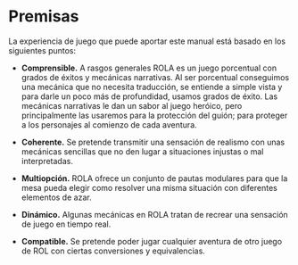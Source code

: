 
Premisas
========

La experiencia de juego que puede aportar este manual está basado en los siguientes puntos:

* **Comprensible.** A rasgos generales ROLA es un juego porcentual con grados de éxitos y mecánicas narrativas. Al ser porcentual conseguimos una mecánica que no necesita traducción, se entiende a simple vista y para darle un poco más de profundidad, usamos grados de éxito. Las mecánicas narrativas le dan un sabor al juego heróico, pero principalmente las usaremos para la protección del guión; para proteger a los personajes al comienzo de cada aventura.

* **Coherente.**
Se pretende transmitir una sensación de realismo con unas mecánicas sencillas que no den lugar a situaciones injustas o mal interpretadas.

* **Multiopción.** ROLA ofrece un conjunto de pautas modulares para que la mesa pueda elegir como resolver una misma situación con diferentes elementos de azar.

* **Dinámico.** Algunas mecánicas en ROLA tratan de recrear una sensación de juego en tiempo real.

* **Compatible.** Se pretende poder jugar cualquier aventura de otro juego de ROL con ciertas conversiones y equivalencias.
